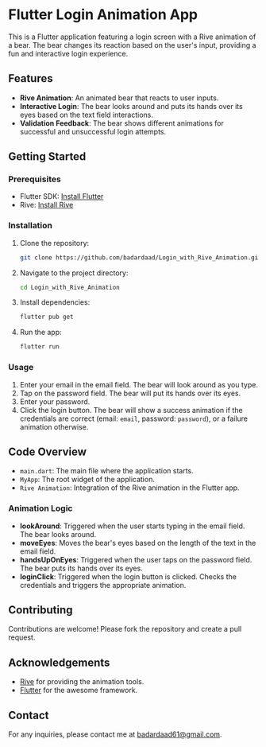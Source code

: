 # Flutter Login Animation App

This is a Flutter application featuring a login screen with a Rive animation of a bear. The bear changes its reaction based on the user's input, providing a fun and interactive login experience.

## Features

- **Rive Animation**: An animated bear that reacts to user inputs.
- **Interactive Login**: The bear looks around and puts its hands over its eyes based on the text field interactions.
- **Validation Feedback**: The bear shows different animations for successful and unsuccessful login attempts.

## Getting Started

### Prerequisites

- Flutter SDK: [Install Flutter](https://flutter.dev/docs/get-started/install)
- Rive: [Install Rive](https://pub.dev/packages/rive)

### Installation

1. Clone the repository:
    ```sh
    git clone https://github.com/badardaad/Login_with_Rive_Animation.git
    ```

2. Navigate to the project directory:
    ```sh
    cd Login_with_Rive_Animation
    ```

3. Install dependencies:
    ```sh
    flutter pub get
    ```

4. Run the app:
    ```sh
    flutter run
    ```

### Usage

1. Enter your email in the email field. The bear will look around as you type.
2. Tap on the password field. The bear will put its hands over its eyes.
3. Enter your password.
4. Click the login button. The bear will show a success animation if the credentials are correct (email: `email`, password: `password`), or a failure animation otherwise.

## Code Overview

- `main.dart`: The main file where the application starts.
- `MyApp`: The root widget of the application.
- `Rive Animation`: Integration of the Rive animation in the Flutter app.

### Animation Logic

- **lookAround**: Triggered when the user starts typing in the email field. The bear looks around.
- **moveEyes**: Moves the bear's eyes based on the length of the text in the email field.
- **handsUpOnEyes**: Triggered when the user taps on the password field. The bear puts its hands over its eyes.
- **loginClick**: Triggered when the login button is clicked. Checks the credentials and triggers the appropriate animation.

## Contributing

Contributions are welcome! Please fork the repository and create a pull request.


## Acknowledgements

- [Rive](https://rive.app/) for providing the animation tools.
- [Flutter](https://flutter.dev/) for the awesome framework.

## Contact

For any inquiries, please contact me at [badardaad61@gmail.com](mailto:badardaad61@gmail.com).

